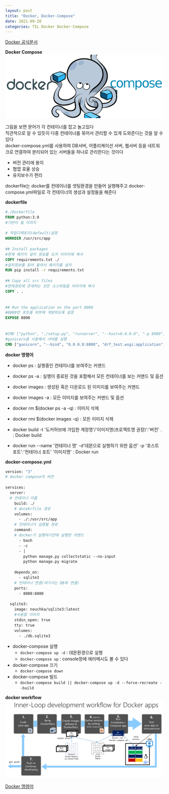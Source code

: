 ```yaml
---
layout: post
title: "Docker, Docker-Compose"
date: 2021-09-20
categories: TIL Docker Docker-Compose
---
```


[Docker 공식문서](https://docs.docker.com/compose/gettingstarted/)

**Docker Compose**
![](https://raw.githubusercontent.com/Action2theFuture/Action2theFuture.github.io/main/_posts/Images/dockercompose.png)

그림을 보면 문어가 각 컨테이너를 잡고 놀고있다  
직관적으로 알 수 있듯이 다중 컨테이너를 묶어서 관리할 수 있게 도와준다는 것을 알 수 있다  
docker-compose.yml를 사용하여 DB서버, 어플리케이션 서버, 웹서버 등을 네트워크로 연결하여 분리되어 있는 서버들을 하나로 관리한다는 것이다

- 버전 관리에 용이
- 협엽 효율 상승
- 유지보수가 편리

dockerfile는 docker를 컨테이너를 셋팅환경을 만들어 실행해주고 docker-compose.yml파일로 각 컨테이너의 생성과 설정들을 해준다

**dockerfile**

```dockerfile
#./Dockerfile
FROM python:3.9
#기반이 될 이미지

# 작업디렉토리(default)설정
WORKDIR /usr/src/app

## Install packages
#현재 패키지 설치 정보를 도커 이미지에 복사
COPY requirements.txt ./
#설치정보를 읽어 들여서 패키지를 설치
RUN pip install -r requirements.txt

## Copy all src files
#현재경로에 존재하는 모든 소스파일을 이미지에 복사
COPY . .


## Run the application on the port 8080
#8000번 포트를 외부에 개방하도록 설정
EXPOSE 8000


#CMD ["python", "./setup.py", "runserver", "--host=0.0.0.0", "-p 8080"]
#gunicorn을 사용해서 서버를 실행
CMD ["gunicorn", "--bind", "0.0.0.0:8000", "drf_test.wsgi:application"]
```

**docker 명령어**

- docker ps : 실행중인 컨테이너를 보여주는 커맨드
- docker ps -a : 실행이 종료된 것을 포함해서 모든 컨테이너를 보는 커맨드 및 옵션
- docker images : 생성된 혹은 다운로드 된 이미지를 보여주는 커맨드
- docker images -a : 모든 이미지를 보여주는 커맨드 및 옵션
- docker rm $(docker ps -a -q) : 이미지 삭제
- docker rmi $(docker images -q) : 모든 이미지 삭제

- docker build -t '도커허브에 가입한 계정명'/'이미지명(프로젝트명 권장)':'버전' . : Docker build
- docker run --name '컨테이너 명' -d'데몬으로 실행하기 위한 옵션' -p '호스트 포트':'컨테이너 포트' '이미지명' : Docker run

**docker-compose.yml**

```dockerfile
version: "3"
# docker compose의 버전

services:
  server:
  # 컨테이너 이름
    build: ./
    # docekrfile 경로
    volumes:
      - ./:/usr/src/app
    # 컨테어너가 실행될 경로
    command:
    # docker가 실행하기전에 실행한 커맨드
      - bash
      - -c
      - |
        python manage.py collectstatic --no-input
        python manage.py migrate

    depends_on:
      - sqlite3
    # 컨테이너 연결(여기서는 DB와 연결)
    ports:
      - 8000:8000

  sqlite3:
    image: nouchka/sqlite3:latest
    #사용할 이미지
    stdin_open: true
    tty: true
    volumes:
      - ./db.sqlite3
```

- docker-compose 실행
  - `docker-compose up -d` : 데몬환경으로 실행
  - `docker-compose up` : console창에 에러메시도 볼 수 있다
- docker-compose 끄기
  - `docker-compose down`
- docker-compose 빌드
  - `docker-compose build || docker-compose up -d --force-recreate --build`

**docker workflow**
![](https://raw.githubusercontent.com/Action2theFuture/Action2theFuture.github.io/main/_posts/Images/dockerwork.png)

[Docker 명령어](https://watch-n-learn.tistory.com/34)
